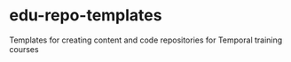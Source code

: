 # edu-repo-templates
Templates for creating content and code repositories for Temporal training courses
